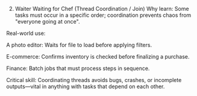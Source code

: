 2. Waiter Waiting for Chef (Thread Coordination / Join)
   Why learn:
   Some tasks must occur in a specific order; coordination prevents chaos from "everyone going at once".

Real-world use:

A photo editor: Waits for file to load before applying filters.

E-commerce: Confirms inventory is checked before finalizing a purchase.

Finance: Batch jobs that must process steps in sequence.

Critical skill:
Coordinating threads avoids bugs, crashes, or incomplete outputs—vital in anything with tasks that depend on each other.